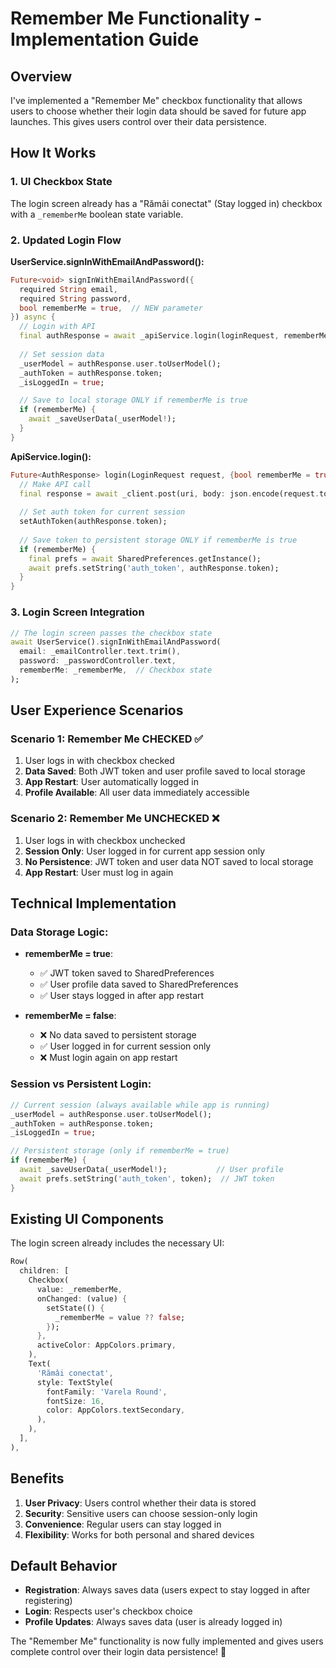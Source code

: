 # Remember Me Functionality - Implementation Guide

## Overview

I've implemented a "Remember Me" checkbox functionality that allows users to choose whether their login data should be saved for future app launches. This gives users control over their data persistence.

## How It Works

### 1. UI Checkbox State
The login screen already has a "Rămâi conectat" (Stay logged in) checkbox with a `_rememberMe` boolean state variable.

### 2. Updated Login Flow

**UserService.signInWithEmailAndPassword():**
```dart
Future<void> signInWithEmailAndPassword({
  required String email,
  required String password,
  bool rememberMe = true,  // NEW parameter
}) async {
  // Login with API
  final authResponse = await _apiService.login(loginRequest, rememberMe: rememberMe);
  
  // Set session data
  _userModel = authResponse.user.toUserModel();
  _authToken = authResponse.token;
  _isLoggedIn = true;

  // Save to local storage ONLY if rememberMe is true
  if (rememberMe) {
    await _saveUserData(_userModel!);
  }
}
```

**ApiService.login():**
```dart
Future<AuthResponse> login(LoginRequest request, {bool rememberMe = true}) async {
  // Make API call
  final response = await _client.post(uri, body: json.encode(request.toJson()));
  
  // Set auth token for current session
  setAuthToken(authResponse.token);
  
  // Save token to persistent storage ONLY if rememberMe is true
  if (rememberMe) {
    final prefs = await SharedPreferences.getInstance();
    await prefs.setString('auth_token', authResponse.token);
  }
}
```

### 3. Login Screen Integration
```dart
// The login screen passes the checkbox state
await UserService().signInWithEmailAndPassword(
  email: _emailController.text.trim(),
  password: _passwordController.text,
  rememberMe: _rememberMe,  // Checkbox state
);
```

## User Experience Scenarios

### Scenario 1: Remember Me CHECKED ✅
1. User logs in with checkbox checked
2. **Data Saved**: Both JWT token and user profile saved to local storage
3. **App Restart**: User automatically logged in
4. **Profile Available**: All user data immediately accessible

### Scenario 2: Remember Me UNCHECKED ❌
1. User logs in with checkbox unchecked
2. **Session Only**: User logged in for current app session only
3. **No Persistence**: JWT token and user data NOT saved to local storage
4. **App Restart**: User must log in again

## Technical Implementation

### Data Storage Logic:
- **rememberMe = true**: 
  - ✅ JWT token saved to SharedPreferences
  - ✅ User profile data saved to SharedPreferences
  - ✅ User stays logged in after app restart

- **rememberMe = false**: 
  - ❌ No data saved to persistent storage
  - ✅ User logged in for current session only
  - ❌ Must login again on app restart

### Session vs Persistent Login:
```dart
// Current session (always available while app is running)
_userModel = authResponse.user.toUserModel();
_authToken = authResponse.token;
_isLoggedIn = true;

// Persistent storage (only if rememberMe = true)
if (rememberMe) {
  await _saveUserData(_userModel!);           // User profile
  await prefs.setString('auth_token', token);  // JWT token
}
```

## Existing UI Components

The login screen already includes the necessary UI:

```dart
Row(
  children: [
    Checkbox(
      value: _rememberMe,
      onChanged: (value) {
        setState(() {
          _rememberMe = value ?? false;
        });
      },
      activeColor: AppColors.primary,
    ),
    Text(
      'Rămâi conectat',
      style: TextStyle(
        fontFamily: 'Varela Round',
        fontSize: 16,
        color: AppColors.textSecondary,
      ),
    ),
  ],
),
```

## Benefits

1. **User Privacy**: Users control whether their data is stored
2. **Security**: Sensitive users can choose session-only login
3. **Convenience**: Regular users can stay logged in
4. **Flexibility**: Works for both personal and shared devices

## Default Behavior

- **Registration**: Always saves data (users expect to stay logged in after registering)
- **Login**: Respects user's checkbox choice
- **Profile Updates**: Always saves data (user is already logged in)

The "Remember Me" functionality is now fully implemented and gives users complete control over their login data persistence! 🚀